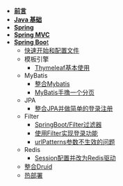 - [**前言**](/)
- [**Java 基础**](Java基础/)
- [**Spring**](Spring/) 
- [**Spring MVC**](/SpringMVC/)
- [**Spring Boo**t](SpringBoot/)
  - [快速开始和配置文件](SpringBoot/快速开始和配置文件)
  - 模板引擎
    - [Thymeleaf基本使用](SpringBoot/Thymeleaf模板引擎)
  - MyBatis
    - [整合Mybatis](SpringBoot/整合Mybatis)
    - [MyBatis手撸一个分页](SpringBoot/MyBatis手撸一个分页)
  - JPA
    - [整合JPA并做简单的登录注册](SpringBoot/整合JPA并做简单的登录注册)
  - Filter
    - [SpringBoot/Filter过滤器](SpringBoot/Filter过滤器)
    - [使用Filter实现登录功能](SpringBoot/使用Filter实现登录功能)
    - [urlPatterns参数不生效的问题](SpringBoot/Filter过滤器urlPatterns参数不生效的问题)
  - Redis
    - [Session配置并改为Redis驱动](SpringBoot/Session配置并改为Redis驱动)
  - [整合Druid](SpringBoot/整合Druid)
  - [热部署](SpringBoot/热部署)

